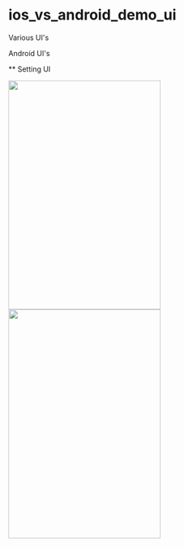 # ios_vs_android_demo_ui

Various UI's

Android UI's

** Setting UI
<p>
<img src = "https://user-images.githubusercontent.com/119835214/236621308-44810a9c-22ba-4430-b423-d11e19df77b2.jpg" width="300" height="450" >
<img src = "https://user-images.githubusercontent.com/119835214/236621304-5161b689-061d-4315-b350-9ac6698def39.jpg" width="300" height="450" >
</p>


